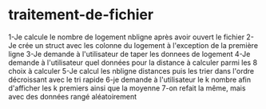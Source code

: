 # traitement-de-fichier
1-Je calcule le nombre de logement nbligne après avoir ouvert le fichier
2-Je crée un struct avec les colonne du logement à l'exception de la première ligne
3-Je demande à l'utilisateur de taper les donnees de logement
4-Je demande à l'utilisateur quel données pour la distance à calculer parmi les 8 choix à calculer
5-Je calcul les nbligne distances puis les trier dans l'ordre décroissant avec le tri rapide
6-je demande à l'utilisateur le k nombre afin d'afficher les k premiers ainsi que la moyenne
7-on refait la même, mais avec des données rangé aléatoirement
